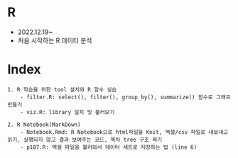 # R
 - 2022.12.19~
 - 처음 시작하는 R 데이터 분석


# Index
    1. R 학습을 위한 tool 설치와 R 함수 실습
        - filter.R: select(), filter(), group_by(), summarize() 함수로 그래프 만들기
        - viz.R: library 설치 및 불러오기
        
    2. R Notebook(MarkDown)
        - Notebook.Rmd: R Notebook으로 html파일을 Knit, 엑셀/csv 파일로 내보내고 읽기, 실행되지 않고 결과 보여주는 코드, 목차 tree 구조 짜기
        - p107.R: 엑셀 파일을 불러와서 데이터 세트로 저장하는 법 (line 6)